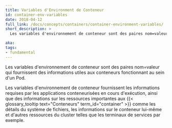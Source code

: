 ```yaml
---
title: Variables d'Environment de Conteneur
id: container-env-variables
date: 2018-04-12
full_link: /docs/concepts/containers/container-environment-variables/
short_description: >
  Les variables d'environnement de conteneur sont des paires nom=valeur qui fournissent des informations utiles aux conteneurs fonctionnant au sein d'un Pod.

aka:
tags:
- fundamental
---
```

 Les variables d'environnement de conteneur sont des paires nom=valeur qui fournissent des informations utiles aux conteneurs fonctionnant au sein d'un Pod.

<!--more-->

Les variables d'environnement de conteneur fournissent les informations requises par les applications conteneurisées en cours d'exécution, ainsi que des informations sur les ressources importantes aux {{< glossary_tooltip text="Conteneurs" term_id="container" >}} comme les détails du système de fichiers, les informations sur le conteneur lui-même et d'autres ressources du cluster telles que les terminaux de services par exemple.
